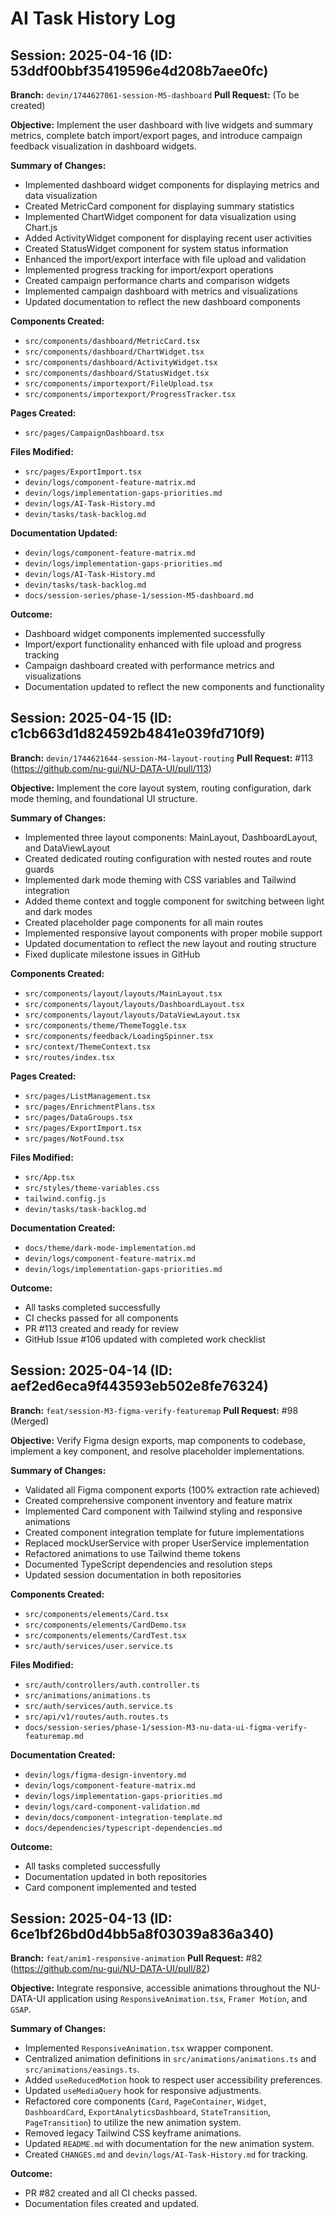 # AI Task History Log

## Session: 2025-04-16 (ID: 53ddf00bbf35419596e4d208b7aee0fc)

**Branch:** `devin/1744627061-session-M5-dashboard`
**Pull Request:** (To be created)

**Objective:** Implement the user dashboard with live widgets and summary metrics, complete batch import/export pages, and introduce campaign feedback visualization in dashboard widgets.

**Summary of Changes:**
- Implemented dashboard widget components for displaying metrics and data visualization
- Created MetricCard component for displaying summary statistics
- Implemented ChartWidget component for data visualization using Chart.js
- Added ActivityWidget component for displaying recent user activities
- Created StatusWidget component for system status information
- Enhanced the import/export interface with file upload and validation
- Implemented progress tracking for import/export operations
- Created campaign performance charts and comparison widgets
- Implemented campaign dashboard with metrics and visualizations
- Updated documentation to reflect the new dashboard components

**Components Created:**
- `src/components/dashboard/MetricCard.tsx`
- `src/components/dashboard/ChartWidget.tsx`
- `src/components/dashboard/ActivityWidget.tsx`
- `src/components/dashboard/StatusWidget.tsx`
- `src/components/importexport/FileUpload.tsx`
- `src/components/importexport/ProgressTracker.tsx`

**Pages Created:**
- `src/pages/CampaignDashboard.tsx`

**Files Modified:**
- `src/pages/ExportImport.tsx`
- `devin/logs/component-feature-matrix.md`
- `devin/logs/implementation-gaps-priorities.md`
- `devin/logs/AI-Task-History.md`
- `devin/tasks/task-backlog.md`

**Documentation Updated:**
- `devin/logs/component-feature-matrix.md`
- `devin/logs/implementation-gaps-priorities.md`
- `devin/logs/AI-Task-History.md`
- `devin/tasks/task-backlog.md`
- `docs/session-series/phase-1/session-M5-dashboard.md`

**Outcome:**
- Dashboard widget components implemented successfully
- Import/export functionality enhanced with file upload and progress tracking
- Campaign dashboard created with performance metrics and visualizations
- Documentation updated to reflect the new components and functionality

## Session: 2025-04-15 (ID: c1cb663d1d824592b4841e039fd710f9)

**Branch:** `devin/1744621644-session-M4-layout-routing`
**Pull Request:** #113 (https://github.com/nu-gui/NU-DATA-UI/pull/113)

**Objective:** Implement the core layout system, routing configuration, dark mode theming, and foundational UI structure.

**Summary of Changes:**
- Implemented three layout components: MainLayout, DashboardLayout, and DataViewLayout
- Created dedicated routing configuration with nested routes and route guards
- Implemented dark mode theming with CSS variables and Tailwind integration
- Added theme context and toggle component for switching between light and dark modes
- Created placeholder page components for all main routes
- Implemented responsive layout components with proper mobile support
- Updated documentation to reflect the new layout and routing structure
- Fixed duplicate milestone issues in GitHub

**Components Created:**
- `src/components/layout/layouts/MainLayout.tsx`
- `src/components/layout/layouts/DashboardLayout.tsx`
- `src/components/layout/layouts/DataViewLayout.tsx`
- `src/components/theme/ThemeToggle.tsx`
- `src/components/feedback/LoadingSpinner.tsx`
- `src/context/ThemeContext.tsx`
- `src/routes/index.tsx`

**Pages Created:**
- `src/pages/ListManagement.tsx`
- `src/pages/EnrichmentPlans.tsx`
- `src/pages/DataGroups.tsx`
- `src/pages/ExportImport.tsx`
- `src/pages/NotFound.tsx`

**Files Modified:**
- `src/App.tsx`
- `src/styles/theme-variables.css`
- `tailwind.config.js`
- `devin/tasks/task-backlog.md`

**Documentation Created:**
- `docs/theme/dark-mode-implementation.md`
- `devin/logs/component-feature-matrix.md`
- `devin/logs/implementation-gaps-priorities.md`

**Outcome:**
- All tasks completed successfully
- CI checks passed for all components
- PR #113 created and ready for review
- GitHub Issue #106 updated with completed work checklist

## Session: 2025-04-14 (ID: aef2ed6eca9f443593eb502e8fe76324)

**Branch:** `feat/session-M3-figma-verify-featuremap`
**Pull Request:** #98 (Merged)

**Objective:** Verify Figma design exports, map components to codebase, implement a key component, and resolve placeholder implementations.

**Summary of Changes:**
- Validated all Figma component exports (100% extraction rate achieved)
- Created comprehensive component inventory and feature matrix
- Implemented Card component with Tailwind styling and responsive animations
- Created component integration template for future implementations
- Replaced mockUserService with proper UserService implementation
- Refactored animations to use Tailwind theme tokens
- Documented TypeScript dependencies and resolution steps
- Updated session documentation in both repositories

**Components Created:**
- `src/components/elements/Card.tsx`
- `src/components/elements/CardDemo.tsx`
- `src/components/elements/CardTest.tsx`
- `src/auth/services/user.service.ts`

**Files Modified:**
- `src/auth/controllers/auth.controller.ts`
- `src/animations/animations.ts`
- `src/auth/services/auth.service.ts`
- `src/api/v1/routes/auth.routes.ts`
- `docs/session-series/phase-1/session-M3-nu-data-ui-figma-verify-featuremap.md`

**Documentation Created:**
- `devin/logs/figma-design-inventory.md`
- `devin/logs/component-feature-matrix.md`
- `devin/logs/implementation-gaps-priorities.md`
- `devin/logs/card-component-validation.md`
- `devin/docs/component-integration-template.md`
- `docs/dependencies/typescript-dependencies.md`

**Outcome:**
- All tasks completed successfully
- Documentation updated in both repositories
- Card component implemented and tested

## Session: 2025-04-13 (ID: 6ce1bf26bd0d4bb5a8f03039a836a340)

**Branch:** `feat/anim1-responsive-animation`
**Pull Request:** #82 (https://github.com/nu-gui/NU-DATA-UI/pull/82)

**Objective:** Integrate responsive, accessible animations throughout the NU-DATA-UI application using `ResponsiveAnimation.tsx`, `Framer Motion`, and `GSAP`.

**Summary of Changes:**
- Implemented `ResponsiveAnimation.tsx` wrapper component.
- Centralized animation definitions in `src/animations/animations.ts` and `src/animations/easings.ts`.
- Added `useReducedMotion` hook to respect user accessibility preferences.
- Updated `useMediaQuery` hook for responsive adjustments.
- Refactored core components (`Card`, `PageContainer`, `Widget`, `DashboardCard`, `ExportAnalyticsDashboard`, `StateTransition`, `PageTransition`) to utilize the new animation system.
- Removed legacy Tailwind CSS keyframe animations.
- Updated `README.md` with documentation for the new animation system.
- Created `CHANGES.md` and `devin/logs/AI-Task-History.md` for tracking.

**Outcome:**
- PR #82 created and all CI checks passed.
- Documentation files created and updated.
